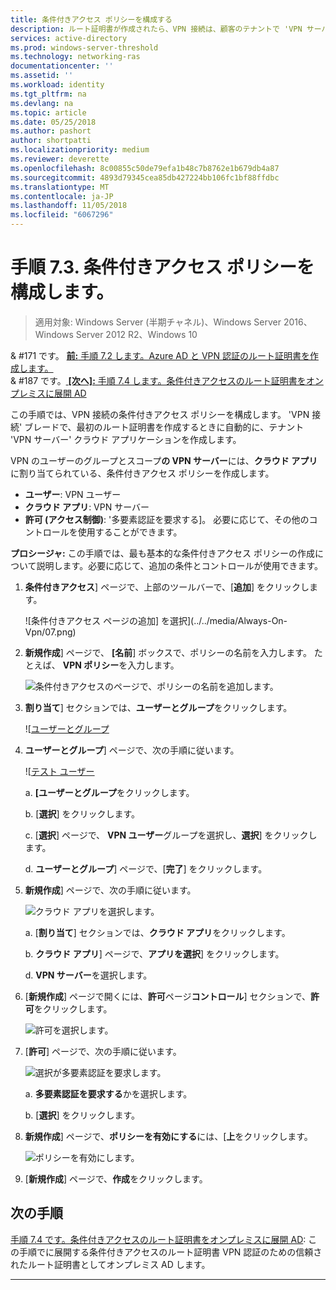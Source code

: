 ```yaml
---
title: 条件付きアクセス ポリシーを構成する
description: ルート証明書が作成されたら、VPN 接続は、顧客のテナントで 'VPN サーバー' クラウド アプリケーションの作成をトリガーします。
services: active-directory
ms.prod: windows-server-threshold
ms.technology: networking-ras
documentationcenter: ''
ms.assetid: ''
ms.workload: identity
ms.tgt_pltfrm: na
ms.devlang: na
ms.topic: article
ms.date: 05/25/2018
ms.author: pashort
author: shortpatti
ms.localizationpriority: medium
ms.reviewer: deverette
ms.openlocfilehash: 8c00855c50de79efa1b48c7b8762e1b679db4a87
ms.sourcegitcommit: 4893d79345cea85db427224bb106fc1bf88ffdbc
ms.translationtype: MT
ms.contentlocale: ja-JP
ms.lasthandoff: 11/05/2018
ms.locfileid: "6067296"
---
```

# 手順 7.3.  条件付きアクセス ポリシーを構成します。

>適用対象: Windows Server (半期チャネル)、Windows Server 2016、Windows Server 2012 R2、Windows 10

& #171 です。 [**前:** 手順 7.2 します。Azure AD と VPN 認証のルート証明書を作成します。](vpn-create-root-cert-for-vpn-auth-azure-ad.md)<br>
& #187 です。[ **[次へ]:** 手順 7.4 します。条件付きアクセスのルート証明書をオンプレミスに展開 AD](vpn-deploy-cond-access-root-cert-to-on-premise-ad.md)

この手順では、VPN 接続の条件付きアクセス ポリシーを構成します。 'VPN 接続' ブレードで、最初のルート証明書を作成するときに自動的に、テナント 'VPN サーバー' クラウド アプリケーションを作成します。 

VPN のユーザーのグループとスコープ**の VPN サーバー**には、**クラウド アプリ**に割り当てられている、条件付きアクセス ポリシーを作成します。 

- **ユーザー**: VPN ユーザー
- **クラウド アプリ**: VPN サーバー
- **許可 (アクセス制御)**: '多要素認証を要求する]。 必要に応じて、その他のコントロールを使用することができます。

**プロシージャ:** この手順では、最も基本的な条件付きアクセス ポリシーの作成について説明します。必要に応じて、追加の条件とコントロールが使用できます。


1. **条件付きアクセス**] ページで、上部のツールバーで、[**追加**] をクリックします。

    ![条件付きアクセス ページの追加] を選択](../../media/Always-On-Vpn/07.png)

2. **新規作成**] ページで、 **[名前**] ボックスで、ポリシーの名前を入力します。 たとえば、 **VPN ポリシー**を入力します。

    ![条件付きアクセスのページで、ポリシーの名前を追加します。](../../media/Always-On-Vpn/08.png)

3. **割り当て**] セクションでは、**ユーザーとグループ**をクリックします。

    ![[ユーザーとグループ](../../media/Always-On-Vpn/09.png)

4. **ユーザーとグループ**] ページで、次の手順に従います。

    ![[テスト ユーザー](../../media/Always-On-Vpn/10.png)

    a.  **[ユーザーとグループ**をクリックします。

    b.  [**選択**] をクリックします。

    c. [**選択**] ページで、 **VPN ユーザー**グループを選択し、**選択**] をクリックします。

    d. **ユーザーとグループ**] ページで、[**完了**] をクリックします。

5. **新規作成**] ページで、次の手順に従います。

    ![クラウド アプリを選択します。](../../media/Always-On-Vpn/11.png)

    a.  [**割り当て**] セクションでは、**クラウド アプリ**をクリックします。

    b.  **クラウド アプリ**] ページで、**アプリを選択**] をクリックします。

    d. **VPN サーバー**を選択します。

13. [**新規作成**] ページで開くには、**許可**ページ**コントロール**] セクションで、**許可**をクリックします。

    ![許可を選択します。](../../media/Always-On-Vpn/13.png)

14. [**許可**] ページで、次の手順に従います。

    ![選択が多要素認証を要求します。](../../media/Always-On-Vpn/14.png)

    a.  **多要素認証を要求する**かを選択します。

    b.  [**選択**] をクリックします。

15. **新規作成**] ページで、**ポリシーを有効にする**には、[**上**をクリックします。

    ![ポリシーを有効にします。](../../media/Always-On-Vpn/15.png)

16. [**新規作成**] ページで、**作成**をクリックします。


## 次の手順
[手順 7.4 です。条件付きアクセスのルート証明書をオンプレミスに展開 AD](vpn-deploy-cond-access-root-cert-to-on-premise-ad.md): この手順でに展開する条件付きアクセスのルート証明書 VPN 認証のための信頼されたルート証明書としてオンプレミス AD します。

---